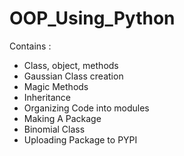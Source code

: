 # OOP_Using_Python

Contains :

- Class, object, methods
- Gaussian Class creation
- Magic Methods
- Inheritance
- Organizing Code into modules
- Making A Package
- Binomial Class
- Uploading Package to PYPI
